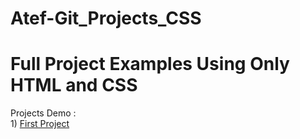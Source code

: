 # Atef-Git_Projects_CSS

<h1> Full Project Examples Using Only HTML and CSS </h1>

Projects Demo :
<br>
              1) <a href="css animations/Dark Sales/index.html">First Project</a>
